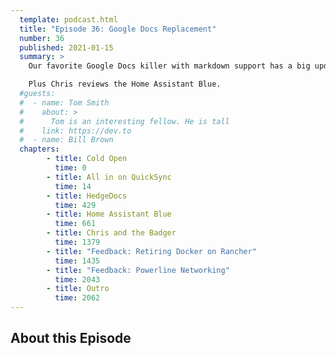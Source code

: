 ```yaml
---
  template: podcast.html
  title: "Episode 36: Google Docs Replacement"
  number: 36
  published: 2021-01-15
  summary: >
    Our favorite Google Docs killer with markdown support has a big update. We explain how we host it and why we love it.

    Plus Chris reviews the Home Assistant Blue.
  #guests:
  #  - name: Tom Smith
  #    about: >
  #      Tom is an interesting fellow. He is tall
  #    link: https://dev.to
  #  - name: Bill Brown
  chapters:
        - title: Cold Open
          time: 0
        - title: All in on QuickSync
          time: 14
        - title: HedgeDocs
          time: 429
        - title: Home Assistant Blue
          time: 661
        - title: Chris and the Badger
          time: 1379
        - title: "Feedback: Retiring Docker on Rancher"
          time: 1435
        - title: "Feedback: Powerline Networking"
          time: 2043
        - title: Outro
          time: 2062
---
```

## About this Episode
